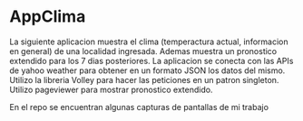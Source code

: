 # AppClima
La siguiente aplicacion muestra el clima (temperactura actual, informacion en general) de una localidad ingresada. Ademas muestra un pronostico
extendido para los 7 dias posteriores. 
La aplicacion se conecta con las APIs de yahoo weather para obtener en un formato JSON los datos del mismo. Utilizo la libreria Volley
para hacer las peticiones en un patron singleton.
Utilizo pageviewer para mostrar pronostico extendido.

En el repo se encuentran algunas capturas de pantallas de mi trabajo
